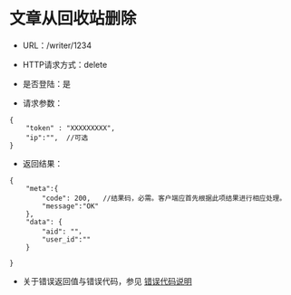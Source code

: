 # 文章从回收站删除



- URL：/writer/1234

- HTTP请求方式：delete

- 是否登陆：是

- 请求参数：

```
{
    "token" : "XXXXXXXXX",
    "ip":"",  //可选
}
```

- 返回结果：

```
{
    "meta":{
        "code": 200,   //结果码，必需。客户端应首先根据此项结果进行相应处理。
        "message":"OK"
    },
    "data": {
        "aid": ""，
        "user_id":""
    }
    
}
```

- 关于错误返回值与错误代码，参见 [错误代码说明](../README.md)


